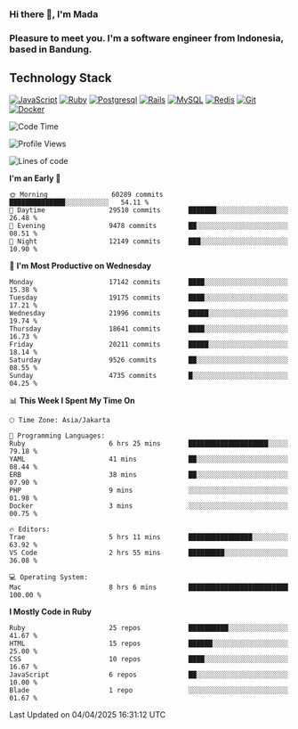 ### Hi there 👋, I'm Mada
### Pleasure to meet you. I'm a software engineer from Indonesia, based in Bandung.

## Technology Stack

[![JavaScript](https://img.shields.io/badge/-JavaScript-%23F7DF1C?style=flat-square&logo=javascript&logoColor=000000&labelColor=%23F7DF1C&color=%23FFCE5A)](https://www.javascript.com/)
[![Ruby](https://img.shields.io/badge/Ruby-CC342D?style=flat-square&logo=ruby&logoColor=white)](https://www.ruby-lang.org/en/)
[![Postgresql](https://img.shields.io/badge/PostgreSQL-316192?style=flat-square&logo=postgresql&logoColor=ffffff)](https://www.postgresql.org/)
[![Rails](https://img.shields.io/badge/Ruby_on_Rails-CC0000?style=flat-square&logo=ruby-on-rails&logoColor=white)](https://rubyonrails.org/)
[![MySQL](https://img.shields.io/badge/-MySQL-4479A1?style=flat-square&logo=MySQL&logoColor=ffffff)](https://www.mysql.com/)
[![Redis](https://img.shields.io/badge/-Redis-DC382D?style=flat-square&logo=Redis&logoColor=ffffff)](https://redis.io/)
[![Git](https://img.shields.io/badge/-Git-%23F05032?style=flat-square&logo=git&logoColor=%23ffffff)](https://git-scm.com/)
[![Docker](https://img.shields.io/badge/-Docker-2496ED?style=flat-square&logo=docker&logoColor=ffffff)](https://www.docker.com/)
<!--
**madaarya/madaarya** is a ✨ _special_ ✨ repository because its `README.md` (this file) appears on your GitHub profile.

Here are some ideas to get you started:

- 🔭 I’m currently working on ...
- 🌱 I’m currently learning ...
- 👯 I’m looking to collaborate on ...
- 🤔 I’m looking for help with ...
- 💬 Ask me about ...
- 📫 How to reach me: ...
- 😄 Pronouns: ...
- ⚡ Fun fact: ...
-->
<!--START_SECTION:waka-->
![Code Time](http://img.shields.io/badge/Code%20Time-7%2C179%20hrs%2044%20mins-blue)

![Profile Views](http://img.shields.io/badge/Profile%20Views-0-blue)

![Lines of code](https://img.shields.io/badge/From%20Hello%20World%20I%27ve%20Written-49.9%20million%20lines%20of%20code-blue)

**I'm an Early 🐤** 

```text
🌞 Morning                60289 commits       ██████████████░░░░░░░░░░░   54.11 % 
🌆 Daytime                29510 commits       ███████░░░░░░░░░░░░░░░░░░   26.48 % 
🌃 Evening                9478 commits        ██░░░░░░░░░░░░░░░░░░░░░░░   08.51 % 
🌙 Night                  12149 commits       ███░░░░░░░░░░░░░░░░░░░░░░   10.90 % 
```
📅 **I'm Most Productive on Wednesday** 

```text
Monday                   17142 commits       ████░░░░░░░░░░░░░░░░░░░░░   15.38 % 
Tuesday                  19175 commits       ████░░░░░░░░░░░░░░░░░░░░░   17.21 % 
Wednesday                21996 commits       █████░░░░░░░░░░░░░░░░░░░░   19.74 % 
Thursday                 18641 commits       ████░░░░░░░░░░░░░░░░░░░░░   16.73 % 
Friday                   20211 commits       █████░░░░░░░░░░░░░░░░░░░░   18.14 % 
Saturday                 9526 commits        ██░░░░░░░░░░░░░░░░░░░░░░░   08.55 % 
Sunday                   4735 commits        █░░░░░░░░░░░░░░░░░░░░░░░░   04.25 % 
```


📊 **This Week I Spent My Time On** 

```text
🕑︎ Time Zone: Asia/Jakarta

💬 Programming Languages: 
Ruby                     6 hrs 25 mins       ████████████████████░░░░░   79.18 % 
YAML                     41 mins             ██░░░░░░░░░░░░░░░░░░░░░░░   08.44 % 
ERB                      38 mins             ██░░░░░░░░░░░░░░░░░░░░░░░   07.90 % 
PHP                      9 mins              ░░░░░░░░░░░░░░░░░░░░░░░░░   01.98 % 
Docker                   3 mins              ░░░░░░░░░░░░░░░░░░░░░░░░░   00.75 % 

🔥 Editors: 
Trae                     5 hrs 11 mins       ████████████████░░░░░░░░░   63.92 % 
VS Code                  2 hrs 55 mins       █████████░░░░░░░░░░░░░░░░   36.08 % 

💻 Operating System: 
Mac                      8 hrs 6 mins        █████████████████████████   100.00 % 
```

**I Mostly Code in Ruby** 

```text
Ruby                     25 repos            ██████████░░░░░░░░░░░░░░░   41.67 % 
HTML                     15 repos            ██████░░░░░░░░░░░░░░░░░░░   25.00 % 
CSS                      10 repos            ████░░░░░░░░░░░░░░░░░░░░░   16.67 % 
JavaScript               6 repos             ██░░░░░░░░░░░░░░░░░░░░░░░   10.00 % 
Blade                    1 repo              ░░░░░░░░░░░░░░░░░░░░░░░░░   01.67 % 
```




 Last Updated on 04/04/2025 16:31:12 UTC
<!--END_SECTION:waka-->
